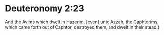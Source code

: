# Deuteronomy 2:23

And the Avims which dwelt in Hazerim, [even] unto Azzah, the Caphtorims, which came forth out of Caphtor, destroyed them, and dwelt in their stead.)